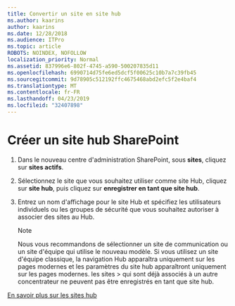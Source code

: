 ```yaml
---
title: Convertir un site en site hub
ms.author: kaarins
author: kaarins
ms.date: 12/28/2018
ms.audience: ITPro
ms.topic: article
ROBOTS: NOINDEX, NOFOLLOW
localization_priority: Normal
ms.assetid: 837996e6-802f-4745-a590-500207835d11
ms.openlocfilehash: 6990714d75fe6ed5dcf5f00625c10b7a7c39fb45
ms.sourcegitcommit: 9d78905c512192ffc4675468abd2efc5f2e4baf4
ms.translationtype: MT
ms.contentlocale: fr-FR
ms.lasthandoff: 04/23/2019
ms.locfileid: "32407898"
---
```

# <a name="create-a-sharepoint-hub-site"></a>Créer un site hub SharePoint

1. Dans le nouveau centre d'administration SharePoint, sous **sites**, cliquez sur **sites actifs**. 
    
2. Sélectionnez le site que vous souhaitez utiliser comme site Hub, cliquez sur **site hub**, puis cliquez sur **enregistrer en tant que site hub**. 
    
3. Entrez un nom d'affichage pour le site Hub et spécifiez les utilisateurs individuels ou les groupes de sécurité que vous souhaitez autoriser à associer des sites au Hub.
    
    > [!NOTE]
    >  Nous vous recommandons de sélectionner un site de communication ou un site d'équipe qui utilise le nouveau modèle. Si vous utilisez un site d'équipe classique, la navigation Hub apparaîtra uniquement sur les pages modernes et les paramètres du site hub apparaîtront uniquement sur les pages modernes. les sites > qui sont déjà associés à un autre concentrateur ne peuvent pas être enregistrés en tant que site hub. 
  
[En savoir plus sur les sites hub](https://go.microsoft.com/fwlink/?linkid=869149)
  

